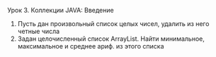 Урок 3. Коллекции JAVA: Введение
1) Пусть дан произвольный список целых чисел, удалить из него четные числа
2) Задан целочисленный список ArrayList. Найти минимальное, максимальное и среднее ариф. из этого списка
